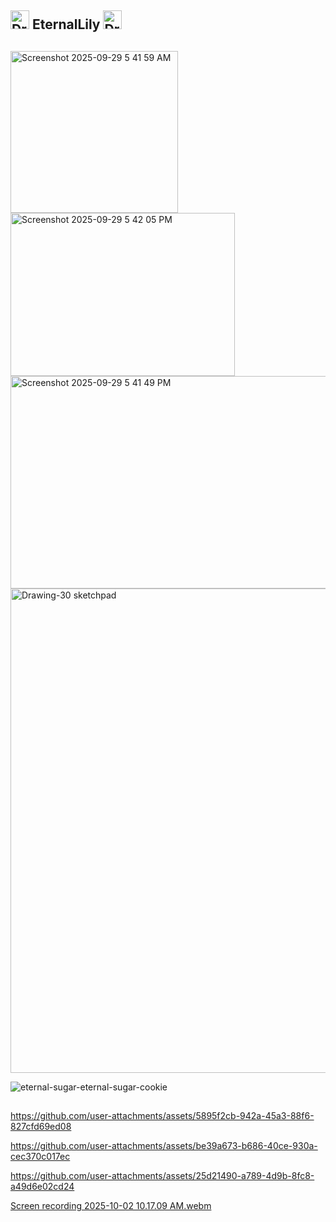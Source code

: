 ## <img width="30" height="30" alt="Drawing-37 sketchpad (1)" src="https://github.com/user-attachments/assets/c600b03d-e1b3-4bb2-84d5-370cf33c4939" /> EternalLily <img width="30" height="30" alt="Drawing-37 sketchpad" src="https://github.com/user-attachments/assets/4af08551-933d-4592-847a-6f23e02d2861" />

##
<img width="268" height="259" alt="Screenshot 2025-09-29 5 41 59 AM" src="https://github.com/user-attachments/assets/4aca3b4a-ec2e-45a2-bb7c-f757651a0fde" />
<img width="359" height="261" alt="Screenshot 2025-09-29 5 42 05 PM" src="https://github.com/user-attachments/assets/6c46a1c5-bbeb-4e13-8517-7945bda606e0" />
<img width="554" height="340" alt="Screenshot 2025-09-29 5 41 49 PM" src="https://github.com/user-attachments/assets/9e1dd8eb-6d9f-4252-9322-46af152d873b" />
<img width="988" height="775" alt="Drawing-30 sketchpad" src="https://github.com/user-attachments/assets/c5d7dc7d-486e-483c-bdcc-edb7a5eb1ac3" />

![eternal-sugar-eternal-sugar-cookie](https://github.com/user-attachments/assets/7092d5cf-7e72-4176-a6a1-8bae95b98d3b)



## 

https://github.com/user-attachments/assets/5895f2cb-942a-45a3-88f6-827cfd69ed08



https://github.com/user-attachments/assets/be39a673-b686-40ce-930a-cec370c017ec




https://github.com/user-attachments/assets/25d21490-a789-4d9b-8fc8-a49d6e02cd24


[Screen recording 2025-10-02 10.17.09 AM.webm](https://github.com/user-attachments/assets/8858b51f-64c7-491b-be7b-bd777c5334cd)



